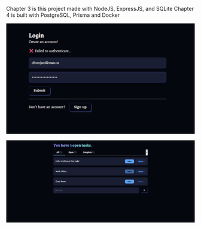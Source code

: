 Chapter 3 is this project made with NodeJS, ExpressJS, and SQLite
Chapter 4 is built with PostgreSQL, Prisma and Docker

![alt text](image.png)

![alt text](image-1.png)